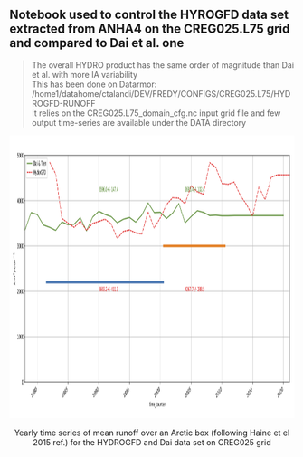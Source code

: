 ## Notebook used to control the HYROGFD data set extracted from ANHA4 on the CREG025.L75 grid and compared to Dai et al. one<br>
>
> The overall HYDRO product has the same order of magnitude than Dai et al. with more IA variability <br>
> This has been done on Datarmor: /home1/datahome/ctalandi/DEV/FREDY/CONFIGS/CREG025.L75/HYDROGFD-RUNOFF <br>
> It relies on the CREG025.L75_domain_cfg.nc input grid file and few output time-series are available under the DATA directory<br>

<p align="center"> <img src="Runoff_DAI_vs_HYDROGFD_Arctic_Yearly_y19802020.png" width="700" height="500"> </p>
<p align = "center">
Yearly time series of mean runoff over an Arctic box (following Haine et el 2015 ref.) for the HYDROGFD and Dai data set on CREG025 grid 
</p>
